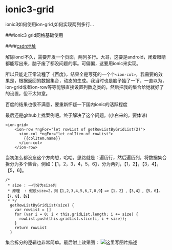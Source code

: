 # ionic3-grid
ionic3如何使用ion-grid,如何实现两列多行...

###ionic3 grid网格基础使用

####[csdn地址](http://blog.csdn.net/bigname22/article/details/78812986)

解除ionci不久，需要开发一个页面，两列多行。大哥，这要是android，闭着眼睛都能写出来，脑子废了都没问题的事。可偏偏，这要用ionic来实现。

所以只能走正常流程了《百度》，结果全是写死的一个个`<ion-col>`，我需要的效果是，根据返回的数据集合，动态的生成。我当时也是脑子抽了一下，一直以为，ion-grid或者ion-row等等能够直接设置列数之类的，然后把我的集合给她就好了的设置，但不太如意。

百度的结果也很不满意，要重新怀疑一下国内ionic的活跃程度

最后还是github上找案例吧。终于解决了这个问题。(小白来的，要体谅)

```
<ion-grid>
    <ion-row *ngFor="let rowList of getRowListByGridList(2)">
      <ion-col *ngFor="let colItem of rowList">
        {{colItem.name}}
      </ion-col>
    </ion-row>
```
当初怎么都没忘这个方向想，哈哈。思路就是：遍历行，然后遍历列，将数据集合拆分为多个集合。例如：【1，2，3，4，5，6】，分为两列，【1，2】，【3，4】，【5，6】。

```
/*
 * size : 一行分为size列
 * 原理  : 假设size=2，则【1,2,3,4,5,6,7,8,9】=>【1，2】,【3,4】,【5，6】，【7，8】，【9】
 * */
  getRowListByGridList(size) {
    var rowList = []
    for (var i = 0; i < this.gridList.length; i += size) {
      rowList.push(this.gridList.slice(i, i + size));
    }
    return rowList
  }
```
集合拆分的逻辑也非常简单。最后附上效果图：
![这里写图片描述](http://img.blog.csdn.net/20171215144018220?watermark/2/text/aHR0cDovL2Jsb2cuY3Nkbi5uZXQvYmlnbmFtZTIy/font/5a6L5L2T/fontsize/400/fill/I0JBQkFCMA==/dissolve/70/gravity/SouthEast)
